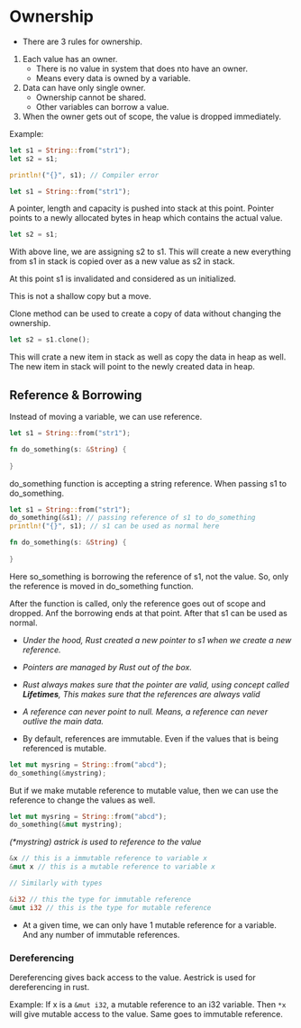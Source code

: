 # Ownership

- There are 3 rules for ownership.

1. Each value has an owner. 
   - There is no value in system that does nto have an owner.
   - Means every data is owned by a variable.
2. Data can have only single owner. 
   - Ownership cannot be shared.
   - Other variables can borrow a value.
3. When the owner gets out of scope, the value is dropped immediately.


Example:
```rust
let s1 = String::from("str1");
let s2 = s1;

println!("{}", s1); // Compiler error
```

```rust
let s1 = String::from("str1");
```
A pointer, length and capacity is pushed into stack at this point.
Pointer points to a newly allocated bytes in heap which contains the actual value.


```rust
let s2 = s1;
```
With above line, we are assigning s2 to s1. 
This will create a new everything from s1 in stack is copied over as a new value as s2 in stack.

At this point s1 is invalidated and considered as un initialized.

This is not a shallow copy but a move.

Clone method can be used to create a copy of data without changing the ownership.

```rust
let s2 = s1.clone();
```

This will crate a new item in stack as well as copy the data in heap as well. The new item in stack will point to the newly created data in heap.


## Reference & Borrowing

Instead of moving a variable, we can use reference.

```rust
let s1 = String::from("str1");

fn do_something(s: &String) {
   
}
```

do_something function is accepting a string reference.
When passing s1 to do_something.

```rust
let s1 = String::from("str1");
do_something(&s1); // passing reference of s1 to do_something
println!("{}", s1); // s1 can be used as normal here

fn do_something(s: &String) {
   
}
```

Here so_something is borrowing the reference of s1, not the value. So, only the reference is moved in do_something function.

After the function is called, only the reference goes out of scope and dropped. Anf the borrowing ends at that point.
After that s1 can be used as normal.

- _Under the hood, Rust created a new pointer to s1 when we create a new reference._
- _Pointers are managed by Rust out of the box._
- _Rust always makes sure that the pointer are valid, using concept called **Lifetimes**, This makes sure that the references are always valid_
- _A reference can never point to null. Means, a reference can never outlive the main data._

- By default, references are immutable. Even if the values that is being referenced is mutable.
```rust
let mut mysring = String::from("abcd");
do_something(&mystring);
```

But if we make mutable reference to mutable value, then we can use the reference to change the values as well.

```rust
let mut mysring = String::from("abcd");
do_something(&mut mystring);
```

_(*mystring) astrick is used to reference to the value_

```rust
&x // this is a immutable reference to variable x
&mut x // this is a mutable reference to variable x

// Similarly with types

&i32 // this the type for immutable reference
&mut i32 // this is the type for mutable reference
```

- At a given time, we can only have 1 mutable reference for a variable. And any number of immutable references.


### Dereferencing

Dereferencing gives back access to the value. Aestrick is used for dereferencing in rust.

Example:
If x is a `&mut i32`, a mutable reference to an i32 variable. Then `*x` will give mutable access to the value. Same goes to immutable reference.


